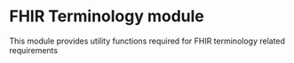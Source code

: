 # FHIR Terminology module

This module provides utility functions required for FHIR terminology related requirements
